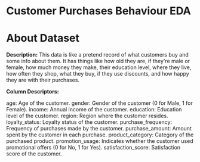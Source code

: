 # Customer Purchases Behaviour EDA

# About Dataset

**Description:**
This data is like a pretend record of what customers buy and some info about them. It has things like how old they are, if they're male or female, how much money they make, their education level, where they live, how often they shop, what they buy, if they use discounts, and how happy they are with their purchases.

**Column Descriptors:**

age: Age of the customer.
gender: Gender of the customer (0 for Male, 1 for Female).
income: Annual income of the customer.
education: Education level of the customer.
region: Region where the customer resides.
loyalty_status: Loyalty status of the customer.
purchase_frequency: Frequency of purchases made by the customer.
purchase_amount: Amount spent by the customer in each purchase.
product_category: Category of the purchased product.
promotion_usage: Indicates whether the customer used promotional offers (0 for No, 1 for Yes).
satisfaction_score: Satisfaction score of the customer.
